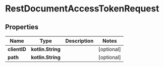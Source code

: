 
# RestDocumentAccessTokenRequest

## Properties
| Name | Type | Description | Notes |
| ------------ | ------------- | ------------- | ------------- |
| **clientID** | **kotlin.String** |  |  [optional] |
| **path** | **kotlin.String** |  |  [optional] |

